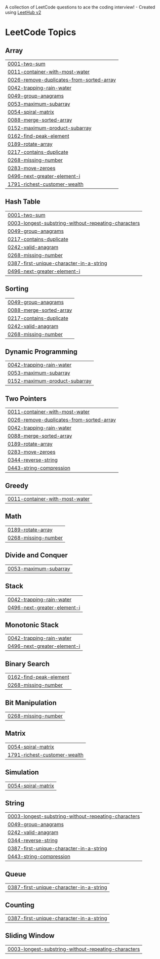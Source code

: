 A collection of LeetCode questions to ace the coding interview! - Created using [LeetHub v2](https://github.com/arunbhardwaj/LeetHub-2.0)
<!---LeetCode Topics Start-->
# LeetCode Topics
## Array
|  |
| ------- |
| [0001-two-sum](https://github.com/SanjanaGharat/Leetcode/tree/master/0001-two-sum) |
| [0011-container-with-most-water](https://github.com/SanjanaGharat/Leetcode/tree/master/0011-container-with-most-water) |
| [0026-remove-duplicates-from-sorted-array](https://github.com/SanjanaGharat/Leetcode/tree/master/0026-remove-duplicates-from-sorted-array) |
| [0042-trapping-rain-water](https://github.com/SanjanaGharat/Leetcode/tree/master/0042-trapping-rain-water) |
| [0049-group-anagrams](https://github.com/SanjanaGharat/Leetcode/tree/master/0049-group-anagrams) |
| [0053-maximum-subarray](https://github.com/SanjanaGharat/Leetcode/tree/master/0053-maximum-subarray) |
| [0054-spiral-matrix](https://github.com/SanjanaGharat/Leetcode/tree/master/0054-spiral-matrix) |
| [0088-merge-sorted-array](https://github.com/SanjanaGharat/Leetcode/tree/master/0088-merge-sorted-array) |
| [0152-maximum-product-subarray](https://github.com/SanjanaGharat/Leetcode/tree/master/0152-maximum-product-subarray) |
| [0162-find-peak-element](https://github.com/SanjanaGharat/Leetcode/tree/master/0162-find-peak-element) |
| [0189-rotate-array](https://github.com/SanjanaGharat/Leetcode/tree/master/0189-rotate-array) |
| [0217-contains-duplicate](https://github.com/SanjanaGharat/Leetcode/tree/master/0217-contains-duplicate) |
| [0268-missing-number](https://github.com/SanjanaGharat/Leetcode/tree/master/0268-missing-number) |
| [0283-move-zeroes](https://github.com/SanjanaGharat/Leetcode/tree/master/0283-move-zeroes) |
| [0496-next-greater-element-i](https://github.com/SanjanaGharat/Leetcode/tree/master/0496-next-greater-element-i) |
| [1791-richest-customer-wealth](https://github.com/SanjanaGharat/Leetcode/tree/master/1791-richest-customer-wealth) |
## Hash Table
|  |
| ------- |
| [0001-two-sum](https://github.com/SanjanaGharat/Leetcode/tree/master/0001-two-sum) |
| [0003-longest-substring-without-repeating-characters](https://github.com/SanjanaGharat/Leetcode/tree/master/0003-longest-substring-without-repeating-characters) |
| [0049-group-anagrams](https://github.com/SanjanaGharat/Leetcode/tree/master/0049-group-anagrams) |
| [0217-contains-duplicate](https://github.com/SanjanaGharat/Leetcode/tree/master/0217-contains-duplicate) |
| [0242-valid-anagram](https://github.com/SanjanaGharat/Leetcode/tree/master/0242-valid-anagram) |
| [0268-missing-number](https://github.com/SanjanaGharat/Leetcode/tree/master/0268-missing-number) |
| [0387-first-unique-character-in-a-string](https://github.com/SanjanaGharat/Leetcode/tree/master/0387-first-unique-character-in-a-string) |
| [0496-next-greater-element-i](https://github.com/SanjanaGharat/Leetcode/tree/master/0496-next-greater-element-i) |
## Sorting
|  |
| ------- |
| [0049-group-anagrams](https://github.com/SanjanaGharat/Leetcode/tree/master/0049-group-anagrams) |
| [0088-merge-sorted-array](https://github.com/SanjanaGharat/Leetcode/tree/master/0088-merge-sorted-array) |
| [0217-contains-duplicate](https://github.com/SanjanaGharat/Leetcode/tree/master/0217-contains-duplicate) |
| [0242-valid-anagram](https://github.com/SanjanaGharat/Leetcode/tree/master/0242-valid-anagram) |
| [0268-missing-number](https://github.com/SanjanaGharat/Leetcode/tree/master/0268-missing-number) |
## Dynamic Programming
|  |
| ------- |
| [0042-trapping-rain-water](https://github.com/SanjanaGharat/Leetcode/tree/master/0042-trapping-rain-water) |
| [0053-maximum-subarray](https://github.com/SanjanaGharat/Leetcode/tree/master/0053-maximum-subarray) |
| [0152-maximum-product-subarray](https://github.com/SanjanaGharat/Leetcode/tree/master/0152-maximum-product-subarray) |
## Two Pointers
|  |
| ------- |
| [0011-container-with-most-water](https://github.com/SanjanaGharat/Leetcode/tree/master/0011-container-with-most-water) |
| [0026-remove-duplicates-from-sorted-array](https://github.com/SanjanaGharat/Leetcode/tree/master/0026-remove-duplicates-from-sorted-array) |
| [0042-trapping-rain-water](https://github.com/SanjanaGharat/Leetcode/tree/master/0042-trapping-rain-water) |
| [0088-merge-sorted-array](https://github.com/SanjanaGharat/Leetcode/tree/master/0088-merge-sorted-array) |
| [0189-rotate-array](https://github.com/SanjanaGharat/Leetcode/tree/master/0189-rotate-array) |
| [0283-move-zeroes](https://github.com/SanjanaGharat/Leetcode/tree/master/0283-move-zeroes) |
| [0344-reverse-string](https://github.com/SanjanaGharat/Leetcode/tree/master/0344-reverse-string) |
| [0443-string-compression](https://github.com/SanjanaGharat/Leetcode/tree/master/0443-string-compression) |
## Greedy
|  |
| ------- |
| [0011-container-with-most-water](https://github.com/SanjanaGharat/Leetcode/tree/master/0011-container-with-most-water) |
## Math
|  |
| ------- |
| [0189-rotate-array](https://github.com/SanjanaGharat/Leetcode/tree/master/0189-rotate-array) |
| [0268-missing-number](https://github.com/SanjanaGharat/Leetcode/tree/master/0268-missing-number) |
## Divide and Conquer
|  |
| ------- |
| [0053-maximum-subarray](https://github.com/SanjanaGharat/Leetcode/tree/master/0053-maximum-subarray) |
## Stack
|  |
| ------- |
| [0042-trapping-rain-water](https://github.com/SanjanaGharat/Leetcode/tree/master/0042-trapping-rain-water) |
| [0496-next-greater-element-i](https://github.com/SanjanaGharat/Leetcode/tree/master/0496-next-greater-element-i) |
## Monotonic Stack
|  |
| ------- |
| [0042-trapping-rain-water](https://github.com/SanjanaGharat/Leetcode/tree/master/0042-trapping-rain-water) |
| [0496-next-greater-element-i](https://github.com/SanjanaGharat/Leetcode/tree/master/0496-next-greater-element-i) |
## Binary Search
|  |
| ------- |
| [0162-find-peak-element](https://github.com/SanjanaGharat/Leetcode/tree/master/0162-find-peak-element) |
| [0268-missing-number](https://github.com/SanjanaGharat/Leetcode/tree/master/0268-missing-number) |
## Bit Manipulation
|  |
| ------- |
| [0268-missing-number](https://github.com/SanjanaGharat/Leetcode/tree/master/0268-missing-number) |
## Matrix
|  |
| ------- |
| [0054-spiral-matrix](https://github.com/SanjanaGharat/Leetcode/tree/master/0054-spiral-matrix) |
| [1791-richest-customer-wealth](https://github.com/SanjanaGharat/Leetcode/tree/master/1791-richest-customer-wealth) |
## Simulation
|  |
| ------- |
| [0054-spiral-matrix](https://github.com/SanjanaGharat/Leetcode/tree/master/0054-spiral-matrix) |
## String
|  |
| ------- |
| [0003-longest-substring-without-repeating-characters](https://github.com/SanjanaGharat/Leetcode/tree/master/0003-longest-substring-without-repeating-characters) |
| [0049-group-anagrams](https://github.com/SanjanaGharat/Leetcode/tree/master/0049-group-anagrams) |
| [0242-valid-anagram](https://github.com/SanjanaGharat/Leetcode/tree/master/0242-valid-anagram) |
| [0344-reverse-string](https://github.com/SanjanaGharat/Leetcode/tree/master/0344-reverse-string) |
| [0387-first-unique-character-in-a-string](https://github.com/SanjanaGharat/Leetcode/tree/master/0387-first-unique-character-in-a-string) |
| [0443-string-compression](https://github.com/SanjanaGharat/Leetcode/tree/master/0443-string-compression) |
## Queue
|  |
| ------- |
| [0387-first-unique-character-in-a-string](https://github.com/SanjanaGharat/Leetcode/tree/master/0387-first-unique-character-in-a-string) |
## Counting
|  |
| ------- |
| [0387-first-unique-character-in-a-string](https://github.com/SanjanaGharat/Leetcode/tree/master/0387-first-unique-character-in-a-string) |
## Sliding Window
|  |
| ------- |
| [0003-longest-substring-without-repeating-characters](https://github.com/SanjanaGharat/Leetcode/tree/master/0003-longest-substring-without-repeating-characters) |
<!---LeetCode Topics End-->